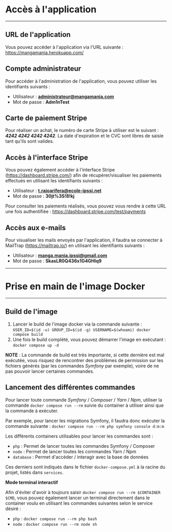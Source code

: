 # Accès à l'application

---

URL de l'application 
-----------

Vous pouvez accéder à l'application via l'URL suivante : https://mangamania.herokuapp.com/

Compte administrateur
-----------

Pour accéder à l'administration de l'application, vous pouvez utiliser les identifiants suivants :
- Utilisateur : **administrateur@mangamania.com**
- Mot de passe : **Adm1nTest** 

Carte de paiement Stripe
-----------

Pour réaliser un achat, le numéro de carte Stripe à utiliser est le suivant : _**4242 4242 4242 4242**_.
La date d'expiration et le CVC sont libres de saisie tant qu'ils sont valides.

Accès à l'interface Stripe
-----------

Vous pouvez également accéder à l'interface Stripe (https://dashboard.stripe.com/) afin de récupérer/visualiser les paiements effectués en utilisant les identifiants suivants :
- Utilisateur : **t.rajoarifera@ecole-ipssi.net**
- Mot de passe : **30jt%3S!8!kj**

Pour consulter les paiements réalisés, vous pouvez vous rendre à cette URL une fois authentifiée : https://dashboard.stripe.com/test/payments

Accès aux e-mails
-----------

Pour visualiser les mails envoyés par l'application, il faudra se connecter à MailTrap (https://mailtrap.io/) en utilisant les identifiants suivants :
- Utilisateur : **manga.mania.ipssi@gmail.com**
- Mot de passe : **SkasLR0Q436x1G4GHlq9**

---

# Prise en main de l'image Docker #

---

Build de l'image
-----------

1. Lancer le build de l'image docker via la commande suivante : `USER_ID=$(id -u) GROUP_ID=$(id -g) USERNAME=$(whoami) docker compose build`
2. Une fois le build complété, vous pouvez démarrer l'image en exécutant : `docker compose up -d`

**NOTE** : La commande de build est très importante, si cette dernière est mal exécutée, vous risquez de rencontrer des
problèmes de permission sur les fichiers générés (par les commandes _Symfony_ par exemple), voire de ne pas pouvoir lancer
certaines commandes.

Lancement des différentes commandes
-----------

Pour lancer toute commande _Symfony_ / _Composer_ / _Yarn_ / _Npm_, utiliser la commande `docker compose run --rm` suivie du container à
utiliser ainsi que la commande à exécuter.

Par exemple, pour lancer les migrations Symfony, il faudra donc exécuter la commande suivante :
`docker compose run --rm php symfony console d:m:m`

Les différents containers utilisables pour lancer les commandes sont :
- `php` : Permet de lancer toutes les commandes Symfony / Composer
- `node` : Permet de lancer toutes les commandes Yarn / Npm
- `database` : Permet d'accéder / interagir avec la base de données

Ces derniers sont indiqués dans le fichier `docker-compose.yml` à la racine du projet, listés dans `services`.

**Mode terminal interactif**

Afin d'éviter d'avoir à toujours saisir `docker compose run --rm $CONTAINER $CMD`, vous pouvez également lancer un
terminal directement dans le container voulu en utilisant les commandes suivantes selon le service désiré :
- `php` : `docker compose run --rm php bash`
- `node` : `docker compose run --rm node sh`

